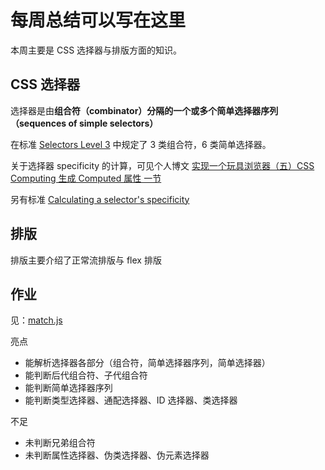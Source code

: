 # 每周总结可以写在这里

本周主要是 CSS 选择器与排版方面的知识。

## CSS 选择器

选择器是由**组合符（combinator）**分隔的一个或多个**简单选择器序列（sequences of simple selectors）**

在标准 [Selectors Level 3](https://www.w3.org/TR/2018/REC-selectors-3-20181106/) 中规定了 3 类组合符，6 类简单选择器。

关于选择器 specificity 的计算，可见个人博文 [实现一个玩具浏览器（五）CSS Computing 生成 Computed 属性 一节](https://blog.xuyimingwork.com/post/2020-05-30/toy-browser-5/#%E7%94%9F%E6%88%90-computed-%E5%B1%9E%E6%80%A7)

另有标准 [Calculating a selector's specificity](https://www.w3.org/TR/2018/REC-selectors-3-20181106/#specificity)

## 排版

排版主要介绍了正常流排版与 flex 排版

## 作业

见：[match.js](./match.js)

亮点
- 能解析选择器各部分（组合符，简单选择器序列，简单选择器）
- 能判断后代组合符、子代组合符
- 能判断简单选择器序列
- 能判断类型选择器、通配选择器、ID 选择器、类选择器

不足
- 未判断兄弟组合符
- 未判断属性选择器、伪类选择器、伪元素选择器

